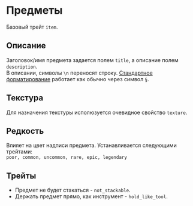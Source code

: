 # Предметы
Базовый трейт `item`.

## Описание
Заголовок/имя предмета задается полем `title`, а описание полем `description`.  
В описании, символы `\n` переносят строку.  [Стандартное форматирование](https://minecraft.gamepedia.com/Formatting_codes) работает как обычно через символ `§`.

## Текстура
Для назначения текстуры исполюзуется очевидное свойство `texture`.

## Редкость
Влияет на цвет надписи предмета. Устанавливается следующими трейтами:  
`poor, common, uncommon, rare, epic, legendary`

## Трейты
- Предмет не будет стакаться - `not_stackable`.
- Держать предмет прямо, как инструмент - `hold_like_tool`.
